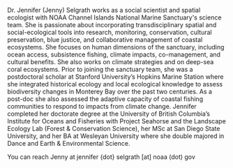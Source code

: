 Dr. Jennifer (Jenny) Selgrath works as a social scientist and spatial ecologist with NOAA Channel Islands National Marine Sanctuary's science team. She is passionate about incorporating transdisciplinary spatial and social-ecological tools into research, monitoring, conservation, cultural preservation, blue justice, and collaborative management of coastal ecosystems. She focuses on human dimensions of the sanctuary, including ocean access, subsistence fishing, climate impacts, co-management, and cultural benefits. She also works on climate strategies and on deep-sea coral ecosystems. Prior to joining the sanctuary team, she was a postdoctoral scholar at Stanford University’s Hopkins Marine Station where she integrated historical ecology and local ecological knowledge to assess biodiversity changes in Monterey Bay over the past two centuries. As a post-doc she also assessed the adaptive capacity of coastal fishing communities to respond to impacts from climate change. Jennifer completed her doctorate degree at the University of British Columbia’s Institute for Oceans and Fisheries with Project Seahorse and the Landscape Ecology Lab (Forest & Conservation Science), her MSc at San Diego State University, and her BA at Wesleyan University where she double majored in Dance and Earth & Environmental Science.

You can reach Jenny at jennifer {dot} selgrath [at] noaa (dot) gov
<!---
jselgrath/jselgrath is a ✨ special ✨ repository because its `README.md` (this file) appears on your GitHub profile.
You can click the Preview link to take a look at your changes.
--->
